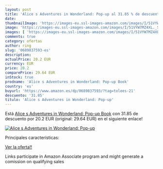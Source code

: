 ```yaml
---
layout: post
title: 'Alice s Adventures in Wonderland: Pop-up al 31.85 % de descuento'
date: 
thumbnailImage: 'https://images-eu.ssl-images-amazon.com/images/I/51VYW7MZ4XL._SL200_.jpg'
image: 'https://images-eu.ssl-images-amazon.com/images/I/51VYW7MZ4XL._SL200_.jpg'
images: [ 'https://images-eu.ssl-images-amazon.com/images/I/51VYW7MZ4XL._SL200_.jpg' ]
comments: true
category: ofertas
author: ring
slug: '0689837593-es'
description:
actualPrice: 20.2 EUR
currency: EUR
price: 20.2
comparePrice: 29.64 EUR
inStock: true
prodname: 'Alice s Adventures in Wonderland: Pop-up Book'
country: 'es'
buyurl: 'https://www.amazon.es/dp/0689837593/?tag=tolees-21'
descuento: '31.85'
titulo: 'Alice s Adventures in Wonderland: Pop-up'
---
```


Está [Alice s Adventures in Wonderland: Pop-up Book](https://www.amazon.es/dp/0689837593/?tag=tolees-21) con 31.85 de descuento por 20.2 EUR (original: 29.64 EUR) en el siguiente enlace!

[![Alice s Adventures in Wonderland: Pop-up](https://images-eu.ssl-images-amazon.com/images/I/51VYW7MZ4XL._SL200_.jpg)](https://www.amazon.es/dp/0689837593/?tag=tolees-21)

Principales características:


[Ver la oferta!!](https://www.amazon.es/dp/0689837593/?tag=tolees-21)

Links participate in Amazon Associate program and might generate a comission on qualifying sales


